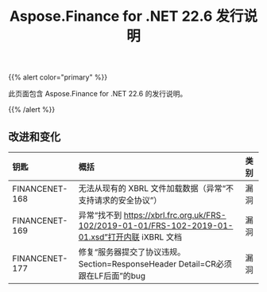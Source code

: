 ﻿---
title: Aspose.Finance for .NET 22.6 发行说明
type: docs
weight: 30
url: /zh/net/aspose-finance-for-net-22-6-release-notes/
---
{{% alert color="primary" %}}

此页面包含 Aspose.Finance for .NET 22.6 的发行说明。

{{% /alert %}}

## **改进和变化**

|**钥匙**|**概括**|**类别**|
|:- |:- |:- |
|FINANCENET-168|无法从现有的 XBRL 文件加载数据（异常“不支持请求的安全协议”）|漏洞|
|FINANCENET-169|异常“找不到 https://xbrl.frc.org.uk/FRS-102/2019-01-01/FRS-102-2019-01-01.xsd”打开内联 iXBRL 文档|漏洞|
|FINANCENET-177|修复“服务器提交了协议违规。Section=ResponseHeader Detail=CR必须跟在LF后面”的bug|漏洞|

